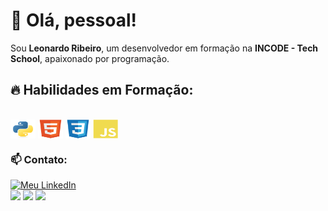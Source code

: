 # 🌟 Olá, pessoal!

Sou **Leonardo Ribeiro**, um desenvolvedor em formação na **INCODE - Tech School**, apaixonado por programação.

## 🔥 Habilidades em Formação:

<div style="display: inline_block"><br>
   <img align="center" alt="leozin-Python" height="30" width="40" src="https://raw.githubusercontent.com/devicons/devicon/master/icons/python/python-original.svg">
   <img align="center" alt="leozin-HTML" height="30" width="40" src="https://raw.githubusercontent.com/devicons/devicon/master/icons/html5/html5-original.svg">
  <img align="center" alt="leozin-CSS" height="30" width="40" src="https://raw.githubusercontent.com/devicons/devicon/master/icons/css3/css3-original.svg">
  <img align="center" alt="leozin-Js" height="30" width="40" src="https://raw.githubusercontent.com/devicons/devicon/master/icons/javascript/javascript-plain.svg">
  </div>

### 📫 Contato:

<a href="https://www.linkedin.com/in/seu-nome/">
    <img src="https://upload.wikimedia.org/wikipedia/commons/8/81/LinkedIn_icon.svg" alt="Meu LinkedIn" width="30"/>
</a>

<div> 
  <a href="https://discord.com/channels/@me" target="_blank"><img src="https://img.shields.io/badge/Discord-7289DA?style=for-the-badge&logo=discord&logoColor=white" target="_blank"></a> 
  <a href = "mailto:leozinribeiro1996@gmail.com"><img src="https://img.shields.io/badge/-Gmail-%23333?style=for-the-badge&logo=gmail&logoColor=white" target="_blank"></a>
  <a href="https://www.linkedin.com/in/leonardo-ribeiro-318169226/" target="_blank"><img src="https://img.shields.io/badge/-LinkedIn-%230077B5?style=for-the-badge&logo=linkedin&logoColor=white" target="_blank"></a> 
  
</div>
